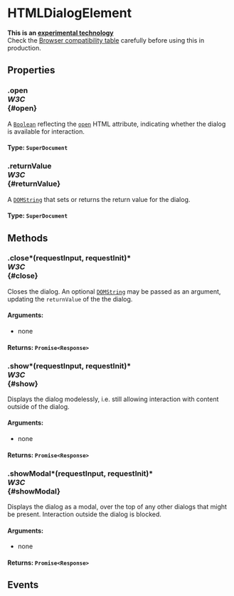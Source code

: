 # HTMLDialogElement

<div class='overview'><strong>This is an <a href="/en-US/docs/MDN/Contribute/Guidelines/Conventions_definitions#Experimental">experimental technology</a></strong><br>Check the <a href="#Browser_compatibility">Browser compatibility table</a> carefully before using this in production.</div>

## Properties

### .open <div class="specs"><i>W3C</i></div> {#open}

A <a href="/en-US/docs/Web/API/Boolean" title="REDIRECT Boolean [en-US]"><code>Boolean</code></a> reflecting the <code><a href="/en-US/docs/Web/HTML/Element/dialog#attr-open">open</a></code> HTML attribute, indicating whether the dialog is available for interaction.

#### **Type**: `SuperDocument`

### .returnValue <div class="specs"><i>W3C</i></div> {#returnValue}

A <a href="/en-US/docs/Web/API/DOMString" title="DOMString is a UTF-16 String. As JavaScript already uses such strings, DOMString is mapped directly to a String."><code>DOMString</code></a> that sets or returns the return value for the dialog.

#### **Type**: `SuperDocument`

## Methods

### .close*(requestInput, requestInit)* <div class="specs"><i>W3C</i></div> {#close}

Closes the dialog. An optional <a href="/en-US/docs/Web/API/DOMString" title="DOMString is a UTF-16 String. As JavaScript already uses such strings, DOMString is mapped directly to a String."><code>DOMString</code></a> may be passed as an argument, updating the <code>returnValue</code> of the the dialog.

#### **Arguments**:


 - none

#### **Returns**: `Promise<Response>`

### .show*(requestInput, requestInit)* <div class="specs"><i>W3C</i></div> {#show}

Displays the dialog modelessly, i.e. still allowing interaction with content outside of the dialog.

#### **Arguments**:


 - none

#### **Returns**: `Promise<Response>`

### .showModal*(requestInput, requestInit)* <div class="specs"><i>W3C</i></div> {#showModal}

Displays the dialog as a modal, over the top of any other dialogs that might be present. Interaction outside the dialog is blocked.

#### **Arguments**:


 - none

#### **Returns**: `Promise<Response>`

## Events
